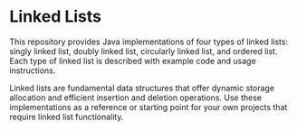# Linked Lists

This repository provides Java implementations of four types of linked lists: singly linked list, doubly linked list, circularly linked list, and ordered list. Each type of linked list is described with example code and usage instructions. 

Linked lists are fundamental data structures that offer dynamic storage allocation and efficient insertion and deletion operations. Use these implementations as a reference or starting point for your own projects that require linked list functionality.
